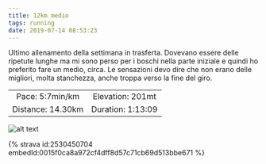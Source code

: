 ```yaml
---
title: 12km medio
tags: running
date: 2019-07-14 08:53:23
---
```

Ultimo allenamento della settimana in trasferta. Dovevano essere delle ripetute lunghe ma mi sono perso per i boschi nella parte iniziale e quindi ho preferito fare un medio, circa.
Le sensazioni devo dire che non erano delle migliori, molta stanchezza, anche troppa verso la fine del giro.

| | |
| :-: | :-: |
| Pace: 5:7min/km | Elevation: 201mt |
| Distance: 14.30km | Duration: 1:13:09 |



![alt text](/images/2019/20190714-activity-map.png "map")


{% strava id:2530450704 embedId:0015f0ca8a972cf4dff8d57c71cb69d513bbe671 %}